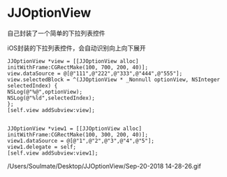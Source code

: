 # JJOptionView
自己封装了一个简单的下拉列表控件


iOS封装的下拉列表控件，会自动识别向上向下展开

```
JJOptionView *view = [[JJOptionView alloc] initWithFrame:CGRectMake(100, 700, 200, 40)];
view.dataSource = @[@"111",@"222",@"333",@"444",@"555"];
view.selectedBlock = ^(JJOptionView * _Nonnull optionView, NSInteger selectedIndex) {
NSLog(@"%@",optionView);
NSLog(@"%ld",selectedIndex);
};
[self.view addSubview:view];


JJOptionView *view1 = [[JJOptionView alloc] initWithFrame:CGRectMake(100, 300, 200, 40)];
view1.dataSource = @[@"1",@"2",@"3",@"4",@"5"];
view1.delegate = self;
[self.view addSubview:view1];
```
/Users/Soulmate/Desktop/JJOptionView/Sep-20-2018 14-28-26.gif




